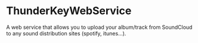 # ThunderKeyWebService
A web service that allows you to upload your album/track from SoundCloud to any sound distribution sites (spotify, itunes...).
